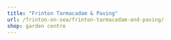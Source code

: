 ```yaml
---
title: "Frinton Tarmacadam & Paving"
url: /frinton-on-sea/frinton-tarmacadam-and-paving/
shop: garden centre
---
```

